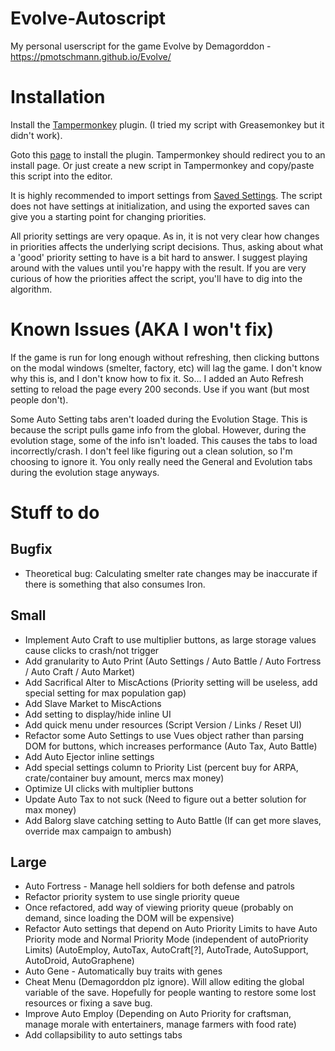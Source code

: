 # Evolve-Autoscript
My personal userscript for the game Evolve by Demagorddon - https://pmotschmann.github.io/Evolve/

# Installation
Install the [Tampermonkey](https://www.tampermonkey.net) plugin. (I tried my script with Greasemonkey but it didn't work).

Goto this [page](https://github.com/HLXII/Evolve-Autoscript/raw/master/evolve_autoscript.user.js) to install the plugin. Tampermonkey should redirect you to an install page. Or just create a new script in Tampermonkey and copy/paste this script into the editor.

It is highly recommended to import settings from [Saved Settings](https://github.com/HLXII/Evolve-Autoscript/blob/master/Saved%20Settings). The script does not have settings at initialization, and using the exported saves can give you a starting point for changing priorities.

All priority settings are very opaque. As in, it is not very clear how changes in priorities affects the underlying script decisions. Thus, asking about what a 'good' priority setting to have is a bit hard to answer. I suggest playing around with the values until you're happy with the result. If you are very curious of how the priorities affect the script, you'll have to dig into the algorithm.

# Known Issues (AKA I won't fix)
If the game is run for long enough without refreshing, then clicking buttons on the modal windows (smelter, factory, etc) will lag the game. I don't know why this is, and I don't know how to fix it. So... I added an Auto Refresh setting to reload the page every 200 seconds. Use if you want (but most people don't).

Some Auto Setting tabs aren't loaded during the Evolution Stage. This is because the script pulls game info from the global. However, during the evolution stage, some of the info isn't loaded. This causes the tabs to load incorrectly/crash. I don't feel like figuring out a clean solution, so I'm choosing to ignore it. You only really need the General and Evolution tabs during the evolution stage anyways.

# Stuff to do

## Bugfix
* Theoretical bug: Calculating smelter rate changes may be inaccurate if there is something that also consumes Iron.

## Small
* Implement Auto Craft to use multiplier buttons, as large storage values cause clicks to crash/not trigger
* Add granularity to Auto Print (Auto Settings / Auto Battle / Auto Fortress / Auto Craft / Auto Market)
* Add Sacrifical Alter to MiscActions (Priority setting will be useless, add special setting for max population gap)
* Add Slave Market to MiscActions
* Add setting to display/hide inline UI
* Add quick menu under resources (Script Version / Links / Reset UI)
* Refactor some Auto Settings to use Vues object rather than parsing DOM for buttons, which increases performance (Auto Tax, Auto Battle)
* Add Auto Ejector inline settings
* Add special settings column to Priority List (percent buy for ARPA, crate/container buy amount, mercs max money)
* Optimize UI clicks with multiplier buttons
* Update Auto Tax to not suck (Need to figure out a better solution for max money)
* Add Balorg slave catching setting to Auto Battle (If can get more slaves, override max campaign to ambush)

## Large
* Auto Fortress - Manage hell soldiers for both defense and patrols
* Refactor priority system to use single priority queue
* Once refactored, add way of viewing priority queue (probably on demand, since loading the DOM will be expensive)
* Refactor Auto settings that depend on Auto Priority Limits to have Auto Priority mode and Normal Priority Mode (independent of autoPriority Limits) (AutoEmploy, AutoTax, AutoCraft[?], AutoTrade, AutoSupport, AutoDroid, AutoGraphene)
* Auto Gene - Automatically buy traits with genes
* Cheat Menu (Demagorddon plz ignore). Will allow editing the global variable of the save. Hopefully for people wanting to restore some lost resources or fixing a save bug.
* Improve Auto Employ (Depending on Auto Priority for craftsman, manage morale with entertainers, manage farmers with food rate)
* Add collapsibility to auto settings tabs
